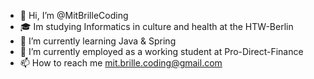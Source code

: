 - 👋 Hi, I’m @MitBrilleCoding
- 🎓 Im studying Informatics in culture and health at the HTW-Berlin
- 🌱 I’m currently learning Java & Spring
- 💼 I’m currently employed as a working student at Pro-Direct-Finance
- 📫 How to reach me mit.brille.coding@gmail.com


<!---
MitBrilleCoding/MitBrilleCoding is a ✨ special ✨ repository because its `README.md` (this file) appears on your GitHub profile.
You can click the Preview link to take a look at your changes.
--->
